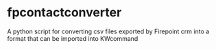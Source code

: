 # fpcontactconverter
A python script for converting csv files exported by Firepoint crm into a format that can be imported into KWcommand

